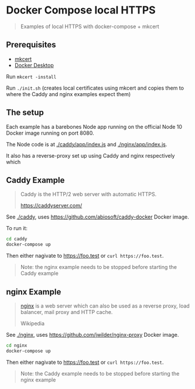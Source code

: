 # Docker Compose local HTTPS

> Examples of local HTTPS with docker-compose + mkcert

## Prerequisites

- [mkcert](https://github.com/FiloSottile/mkcert)
- [Docker Desktop](https://www.docker.com/products/docker-desktop)

Run `mkcert -install`

Run `./init.sh` (creates local certificates using mkcert and copies them to where the Caddy and nginx examples expect them)

## The setup

Each example has a barebones Node app running on the official Node 10 Docker image running on port 8080.

The Node code is at [./caddy/app/index.js](./caddy/app/index.js) and [./nginx/app/index.js](./caddy/app/index.js).

It also has a reverse-proxy set up using Caddy and nginx respectively which

## Caddy Example

> Caddy is the HTTP/2 web server with automatic HTTPS.
> 
> https://caddyserver.com/

See [./caddy](./caddy), uses https://github.com/abiosoft/caddy-docker Docker image.

To run it:

```sh
cd caddy
docker-compose up
```

Then either nagivate to https://foo.test or `curl https://foo.test`.

> Note: the nginx example needs to be stopped before starting the Caddy example

## nginx Example

> [nginx](https://www.nginx.com/) is a web server which can also be used as a reverse proxy, load balancer, mail proxy and HTTP cache.
> 
> Wikipedia

See [./nginx](./nginx), uses https://github.com/jwilder/nginx-proxy Docker image.

```sh
cd nginx
docker-compose up
```

Then either nagivate to https://foo.test or `curl https://foo.test`.

> Note: the Caddy example needs to be stopped before starting the nginx example
